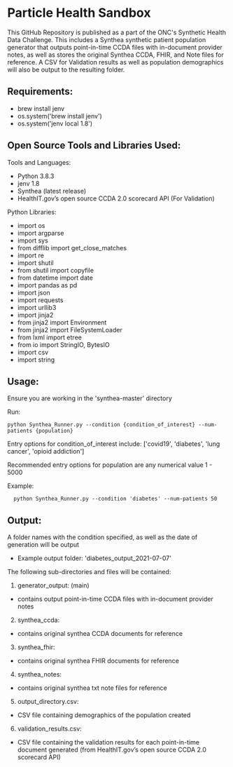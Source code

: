 # Particle Health Sandbox

 This GitHub Repository is published as a part of the ONC's Synthetic Health Data Challenge.  This includes a Synthea synthetic patient population generator that outputs point-in-time CCDA files with in-document provider notes, as well as stores the original
 Synthea CCDA, FHIR, and Note files for reference.  A CSV for Validation results as well as population demographics will also be output to the resulting folder.   

## Requirements:

 - brew install jenv
 - os.system('brew install jenv')
 - os.system('jenv local 1.8')

## Open Source Tools and Libraries Used:

Tools and Languages:
 - Python 3.8.3
 - jenv 1.8
 - Synthea (latest release)
 - HealthIT.gov’s open source CCDA 2.0 scorecard API (For Validation)

Python Libraries:
 - import os
 - import argparse
 - import sys
 - from difflib import get_close_matches
 - import re
 - import shutil
 - from shutil import copyfile
 - from datetime import date
 - import pandas as pd
 - import json
 - import requests
 - import urllib3
 - import jinja2
 - from jinja2 import Environment
 - from jinja2 import FileSystemLoader
 - from lxml import etree
 - from io import StringIO, BytesIO
 - import csv
 - import string

## Usage:

Ensure you are working in the 'synthea-master' directory

Run:

```
python Synthea_Runner.py --condition {condition_of_interest} --num-patients {population}
```

Entry options for condition_of_interest include: ['covid19', 'diabetes', 'lung cancer', 'opioid addiction']

Recommended entry options for population are any numerical value 1 - 5000

Example:

```
  python Synthea_Runner.py --condition 'diabetes' --num-patients 50
```

## Output:

A folder names with the condition specified, as well as the date of generation will be output

- Example output folder:  'diabetes_output_2021-07-07'

The following sub-directories and files will be contained:

1. generator_output: (main)
  * contains output point-in-time CCDA files with in-document provider notes
2. synthea_ccda:
  * contains original synthea CCDA documents for reference
3. synthea_fhir:
  * contains original synthea FHIR documents for reference
4. synthea_notes:
 * contains original synthea txt note files for reference
5. output_directory.csv:
 * CSV file containing demographics of the population created
6. validation_results.csv:
 * CSV file containing the validation results for each point-in-time document generated (from HealthIT.gov’s open source CCDA 2.0 scorecard API)
